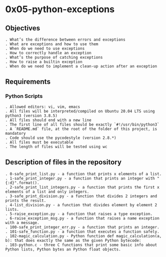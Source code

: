 # 0x05-python-exceptions

## Objectives

	. What’s the difference between errors and exceptions
	. What are exceptions and how to use them
	. When do we need to use exceptions
	. How to correctly handle an exception
	. What’s the purpose of catching exceptions
	. How to raise a builtin exception
	. When do we need to implement a clean-up action after an exception

## Requirements

### Python Scripts

	. Allowed editors: vi, vim, emacs
    . All files will be interpreted/compiled on Ubuntu 20.04 LTS using python3 (version 3.8.5)
	. All files should end with a new line
	. The first line of all files should be exactly `#!/usr/bin/python3`
	. A `README.md` file, at the root of the folder of this project, is mandatory
    . Code should use the pycodestyle (version 2.8.*)
	. All files must be executable
	. The length of files will be tested using wc


## Description of files in the repository

    . 0-safe_print_list.py - a function that prints x elements of a list.
	. 1-safe_print_integer.py - a function that prints an integer with "{:d}".format().
	. 2-safe_print_list_integers.py - a function that prints the first x elements of a list and only integers.
	. 3-safe_print_division.py - a function that divides 2 integers and prints the result.
	. 4-list_division.py - a function that divides element by element 2 lists.
	. 5-raise_exception.py - a function that raises a type exception.
	. 6-raise_exception_msg.py - a function that raises a name exception with a message.
	. 100-safe_print_integer_err.py - a function that prints an integer.
	. 101-safe_function.py - a function that executes a function safely.
	. 102-magic_calculation.py - Python function def magic_calculation(a, b): that does exactly the same as the given Python bytecode:
	. 103-python.c - three C functions that print some basic info about Python lists, Python bytes an Python float objects.
